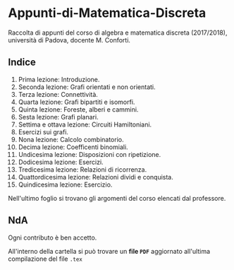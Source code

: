# Appunti-di-Matematica-Discreta

Raccolta di appunti del corso di algebra e matematica discreta (2017/2018), università di Padova, docente M. Conforti. 

## Indice

1. Prima lezione: Introduzione.
2. Seconda lezione: Grafi orientati e non orientati.
3. Terza lezione: Connettività.
4. Quarta lezione: Grafi bipartiti e isomorfi.
5. Quinta lezione: Foreste, alberi e cammini.
6. Sesta lezione: Grafi planari.
7. Settima e ottava lezione: Circuiti Hamiltoniani.
8. Esercizi sui grafi.
9. Nona lezione: Calcolo combinatorio.
10. Decima lezione: Coefficenti binomiali.
11. Undicesima lezione: Disposizioni con ripetizione.
12. Dodicesima lezione: Esercizi.
13. Tredicesima lezione: Relazioni di ricorrenza.
14. Quattordicesima lezione: Relazioni dividi e conquista.
15. Quindicesima lezione: Esercizio.

Nell'ultimo foglio si trovano gli argomenti del corso elencati dal professore.

## NdA
Ogni contributo è ben accetto. 

All'interno della cartella si può trovare un **file `PDF`** aggiornato all'ultima compilazione del file `.tex`
